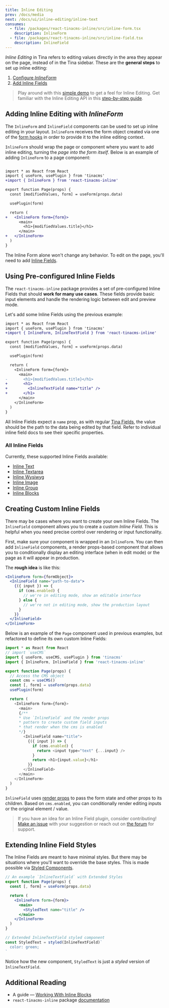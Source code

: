 ```yaml
---
title: Inline Editing
prev: /docs/media
next: /docs/ui/inline-editing/inline-text
consumes:
  - file: /packages/react-tinacms-inline/src/inline-form.tsx
    description: InlineForm
  - file: /packages/react-tinacms-inline/src/inline-field.tsx
    description: InlineField
---
```


_Inline Editing_ in Tina refers to editing values directly in the area they appear on the page, instead of in the Tina sidebar. These are the **general steps** to set up inline editing:

1. [Configure ](/docs/ui/inline-editing#adding-inline-editing-with-inlineform)_[InlineForm](/docs/ui/inline-editing#adding-inline-editing-with-inlineform)_
2. [Add Inline Fields](/docs/ui/inline-editing#using-preconfigured-inline-fields)

> Play around with this [simple demo](https://logan-anderson.github.io/cra-hosted-demo/) to get a feel for Inline Editing. Get familiar with the Inline Editing API in this [step-by-step guide](/guides/general/inline-blocks/overview).

## Adding Inline Editing with _InlineForm_

The `InlineForm` and `InlineField` components can be used to set up inline editing in your layout. `InlineForm` receives the form object created via one of the [form hooks](/docs/plugins/forms) in order to provide it to the inline editing context.

`InlineForm` should wrap the page or component where you want to add inline editing, turning the _page into the form itself_. Below is an example of adding `InlineForm` to a page component:

```diff

import * as React from React
import { useForm, usePlugin } from 'tinacms'
+import { InlineForm } from 'react-tinacms-inline'

export function Page(props) {
  const [modifiedValues, form] = useForm(props.data)

  usePlugin(form)

  return (
+   <InlineForm form={form}>
      <main>
        <h1>{modifiedValues.title}</h1>
      </main>
+   </InlineForm>
  )
}
```

The Inline Form alone won't change any behavior. To edit on the page, you'll need to add [Inline Fields](/docs/ui/inline-editing#all-inline-fields).

## Using Pre-configured Inline Fields

The `react-tinacms-inline` package provides a set of pre-configured Inline Fields that should **work for many use cases**. These fields provide basic input elements and handle the rendering logic between edit and preview mode.

Let's add some Inline Fields using the previous example:

```diff
import * as React from React
import { useForm, usePlugin } from 'tinacms'
+import { InlineForm, InlineTextField } from 'react-tinacms-inline'

export function Page(props) {
  const [modifiedValues, form] = useForm(props.data)

  usePlugin(form)

  return (
    <InlineForm form={form}>
      <main>
-       <h1>{modifiedValues.title}</h1>
+       <h1>
+         <InlineTextField name="title" />
+       </h1>
      </main>
    </InlineForm>
  )
}
```

All Inline Fields expect a `name` prop, as with regular [Tina Fields](/docs/plugins/fields#name), the value should be the path to the data being edited by that field. Refer to individual inline field docs to see their specific properties.

### All Inline Fields

Currently, these supported Inline Fields available:

- [Inline Text](/docs/ui/inline-editing/inline-text)
- [Inline Textarea](/docs/ui/inline-editing/inline-textarea)
- [Inline Wysiwyg](/docs/ui/inline-editing/inline-wysiwyg)
- [Inline Image](/docs/ui/inline-editing/inline-image)
- [Inline Group](/docs/ui/inline-editing/inline-group)
- [Inline Blocks](/docs/ui/inline-editing/inline-blocks)

## Creating Custom Inline Fields

There may be cases where you want to create your own Inline Fields. The `InlineField` component allows you to create a custom _Inline Field_. This is helpful when you need precise control over rendering or input functionality.

First, make sure your component is wrapped in an `InlineForm`. You can then add `InlineField` components, a render props-based component that allows you to conditionally display an editing interface (when in edit mode) or the page as it will appear in production.

The **rough idea** is like this:

```jsx
<InlineForm form={formObject}>
  <InlineField name="path-to-data">
    {({ input }) => {
      if (cms.enabled) {
        // we're in editing mode, show an editable interface
      } else {
        // we're not in editing mode, show the production layout
      }
    }}
  </InlineField>
</InlineForm>
```

Below is an example of the `Page` component used in previous examples, but refactored to define its own custom Inline Fields:

```js
import * as React from React
// import `useCMS`
import { useForm, useCMS, usePlugin } from 'tinacms'
import { InlineForm, InlineField } from 'react-tinacms-inline'

export function Page(props) {
  // Access the CMS object
  const cms = useCMS()
  const [, form] = useForm(props.data)
  usePlugin(form)

  return (
    <InlineForm form={form}>
      <main>
      {/**
      * Use `InlineField` and the render props
      * pattern to create custom field inputs
      * that render when the cms is enabled
      */}
        <InlineField name="title">
          {({ input }) => {
            if (cms.enabled) {
              return <input type="text" {...input} />
            }
            return <h1>{input.value}</h1>
          }}
        </InlineField>
      </main>
    </InlineForm>
  )
}
```

`InlineField` uses [render props](https://reactjs.org/docs/render-props.html) to pass the form state and other props to its children. Based on `cms.enabled`, you can conditionally render editing inputs or the original element / value.

> If you have an idea for an Inline Field plugin, consider contributing! [Make an issue](https://github.com/tinacms/tinacms/issues) with your suggestion or reach out on [the forum](https://community.tinacms.org/) for support.

## Extending Inline Field Styles

The Inline Fields are meant to have minimal styles. But there may be situations where you'll want to override the base styles. This is made possible via [Styled Components](https://styled-components.com/docs/basics#extending-styles).

```jsx
// An example `InlineTextField` with Extended Styles
export function Page(props) {
  const [, form] = useForm(props.data)

  return (
    <InlineForm form={form}>
      <main>
        <StyledText name="title" />
      </main>
    </InlineForm>
  )
}

// Extended InlineTextField styled component
const StyledText = styled(InlineTextField)`
  color: green;
`
```

Notice how the new component, `StyledText` is just a _styled_ version of `InlineTextField`.

## Additional Reading

- A guide — [Working With Inline Blocks](/guides/general/inline-blocks/overview)
- `react-tinacms-inline` package [documentation](/packages/react-tinacms-inline)
